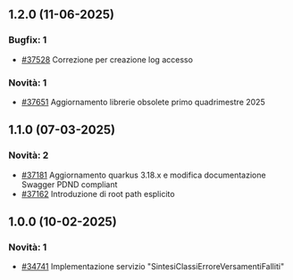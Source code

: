 
## 1.2.0 (11-06-2025)

### Bugfix: 1
- [#37528](https://parermine.regione.emilia-romagna.it/issues/37528) Correzione per creazione log accesso 

### Novità: 1
- [#37651](https://parermine.regione.emilia-romagna.it/issues/37651) Aggiornamento librerie obsolete primo quadrimestre 2025

## 1.1.0 (07-03-2025)

### Novità: 2
- [#37181](https://parermine.regione.emilia-romagna.it/issues/37181) Aggiornamento quarkus 3.18.x e modifica documentazione Swagger PDND compliant
- [#37162](https://parermine.regione.emilia-romagna.it/issues/37162) Introduzione di root path esplicito

## 1.0.0 (10-02-2025)

### Novità: 1
- [#34741](https://parermine.regione.emilia-romagna.it/issues/34741) Implementazione servizio "SintesiClassiErroreVersamentiFalliti"
